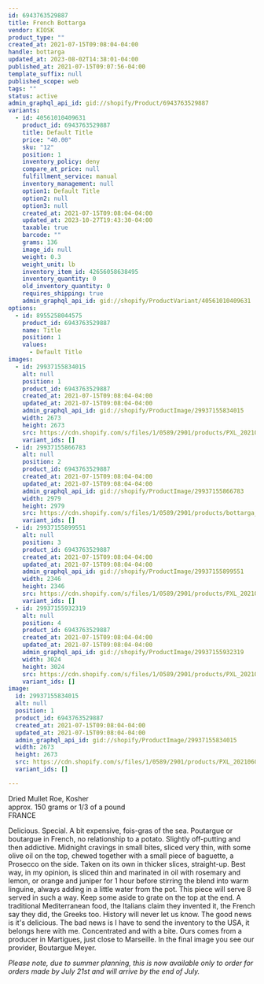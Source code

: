 ```yaml
---
id: 6943763529887
title: French Bottarga
vendor: KIOSK
product_type: ""
created_at: 2021-07-15T09:08:04-04:00
handle: bottarga
updated_at: 2023-08-02T14:38:01-04:00
published_at: 2021-07-15T09:07:56-04:00
template_suffix: null
published_scope: web
tags: ""
status: active
admin_graphql_api_id: gid://shopify/Product/6943763529887
variants:
  - id: 40561010409631
    product_id: 6943763529887
    title: Default Title
    price: "40.00"
    sku: "12"
    position: 1
    inventory_policy: deny
    compare_at_price: null
    fulfillment_service: manual
    inventory_management: null
    option1: Default Title
    option2: null
    option3: null
    created_at: 2021-07-15T09:08:04-04:00
    updated_at: 2023-10-27T19:43:30-04:00
    taxable: true
    barcode: ""
    grams: 136
    image_id: null
    weight: 0.3
    weight_unit: lb
    inventory_item_id: 42656058638495
    inventory_quantity: 0
    old_inventory_quantity: 0
    requires_shipping: true
    admin_graphql_api_id: gid://shopify/ProductVariant/40561010409631
options:
  - id: 8955258044575
    product_id: 6943763529887
    name: Title
    position: 1
    values:
      - Default Title
images:
  - id: 29937155834015
    alt: null
    position: 1
    product_id: 6943763529887
    created_at: 2021-07-15T09:08:04-04:00
    updated_at: 2021-07-15T09:08:04-04:00
    admin_graphql_api_id: gid://shopify/ProductImage/29937155834015
    width: 2673
    height: 2673
    src: https://cdn.shopify.com/s/files/1/0589/2901/products/PXL_20210604_121031308.jpg?v=1626354484
    variant_ids: []
  - id: 29937155866783
    alt: null
    position: 2
    product_id: 6943763529887
    created_at: 2021-07-15T09:08:04-04:00
    updated_at: 2021-07-15T09:08:04-04:00
    admin_graphql_api_id: gid://shopify/ProductImage/29937155866783
    width: 2979
    height: 2979
    src: https://cdn.shopify.com/s/files/1/0589/2901/products/bottarga_1.jpg?v=1626354484
    variant_ids: []
  - id: 29937155899551
    alt: null
    position: 3
    product_id: 6943763529887
    created_at: 2021-07-15T09:08:04-04:00
    updated_at: 2021-07-15T09:08:04-04:00
    admin_graphql_api_id: gid://shopify/ProductImage/29937155899551
    width: 2346
    height: 2346
    src: https://cdn.shopify.com/s/files/1/0589/2901/products/PXL_20210604_125920426.jpg?v=1626354484
    variant_ids: []
  - id: 29937155932319
    alt: null
    position: 4
    product_id: 6943763529887
    created_at: 2021-07-15T09:08:04-04:00
    updated_at: 2021-07-15T09:08:04-04:00
    admin_graphql_api_id: gid://shopify/ProductImage/29937155932319
    width: 3024
    height: 3024
    src: https://cdn.shopify.com/s/files/1/0589/2901/products/PXL_20210513_115330693.jpg?v=1626354484
    variant_ids: []
image:
  id: 29937155834015
  alt: null
  position: 1
  product_id: 6943763529887
  created_at: 2021-07-15T09:08:04-04:00
  updated_at: 2021-07-15T09:08:04-04:00
  admin_graphql_api_id: gid://shopify/ProductImage/29937155834015
  width: 2673
  height: 2673
  src: https://cdn.shopify.com/s/files/1/0589/2901/products/PXL_20210604_121031308.jpg?v=1626354484
  variant_ids: []

---
```


Dried Mullet Roe, Kosher  
approx. 150 grams or 1/3 of a pound  
FRANCE

Delicious. Special. A bit expensive, fois-gras of the sea. Poutargue or boutargue in French, no relationship to a potato. Slightly off-putting and then addictive. Midnight cravings in small bites, sliced very thin, with some olive oil on the top, chewed together with a small piece of baguette, a Prosecco on the side. Taken on its own in thicker slices, straight-up. Best way, in my opinion, is sliced thin and marinated in oil with rosemary and lemon, or orange and juniper for 1 hour before stirring the blend into warm linguine, always adding in a little water from the pot. This piece will serve 8 served in such a way. Keep some aside to grate on the top at the end. A traditional Mediterranean food, the Italians claim they invented it, the French say they did, the Greeks too. History will never let us know. The good news is it's delicious. The bad news is I have to send the inventory to the USA, it belongs here with me. Concentrated and with a bite. Ours comes from a producer in Martigues, just close to Marseille. In the final image you see our provider, Boutargue Meyer.

 _Please note, due to summer planning, this is now available only to order for orders made by July 21st and will arrive by the end of July._